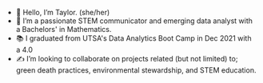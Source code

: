 - 👋 Hello, I’m Taylor. (she/her)
- 🧠 I’m a passionate STEM communicator and emerging data analyst with a Bachelors' in Mathematics.
- 📚 I graduated from UTSA's Data Analytics Boot Camp in Dec 2021 with a 4.0
- ✍️ I’m looking to collaborate on projects related (but not limited) to; green death practices, environmental stewardship, and STEM education. 

<!---
taylorsyde/taylorsyde is a ✨ special ✨ repository because its `README.md` (this file) appears on your GitHub profile.
You can click the Preview link to take a look at your changes.
--->
